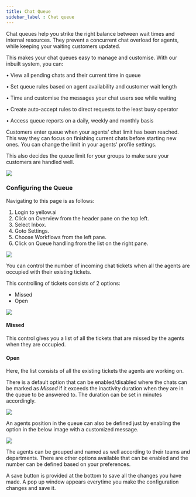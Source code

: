 ```yaml
---
title: Chat Queue
sidebar_label : Chat queue
---
```



Chat queues help you strike the right balance between wait times and internal resources. They prevent a concurrent chat overload for agents, while keeping your waiting customers updated.

This makes your chat queues easy to manage and customise. With our inbuilt system, you can:

• View all pending chats and their current time in queue

• Set queue rules based on agent availability and customer wait length

• Time and customise the messages your chat users see while waiting

• Create auto-accept rules to direct requests to the least busy operator

• Access queue reports on a daily, weekly and monthly basis

Customers enter queue when your agents' chat limit has been reached. This way they can focus on finishing current chats before starting new ones. You can change the limit in your agents' profile settings.

This also decides the queue limit for your groups to make sure your customers are handled well.


![](https://i.imgur.com/CuKcMJd.png)


### Configuring the Queue


Navigating to this page is as follows:

1. Login to yellow.ai
2. Click on Overview from the header pane on the top left.
3. Select Inbox.
4. Goto Settings.
5. Choose Workflows from the left pane.
6. Click on Queue handling from the list on the right pane.


![](https://i.imgur.com/2UFw7os.jpg)


You can control the number of incoming chat tickets when all the agents are occupied with their existing tickets.


This controlling of tickets consists of 2 options:
* Missed
* Open

![](https://i.imgur.com/B21clEf.png)


#### Missed

This control gives you a list of all the tickets that are missed by the agents when they are occupied.


#### Open

Here, the list consists of all the existing tickets the agents are working on.


There is a default option that can be enabled/disabled where the chats can be marked as <i>Missed</i> if it exceeds the inactivity duration when they are in the queue to be answered to. The duration can be set in minutes accordingly.


![](https://i.imgur.com/cuwcSN9.png)


An agents position in the queue can also be defined just by enabling the option in the below image with a customized message.

![](https://i.imgur.com/VjVjPJj.png)

The agents can be grouped and named as well according to their teams and departments. There are other options available that can be enabled and the number can be defined based on your preferences.

A save button is provided at the bottom to save all the changes you have made. A pop up window appears everytime you make the configuration changes and save it.